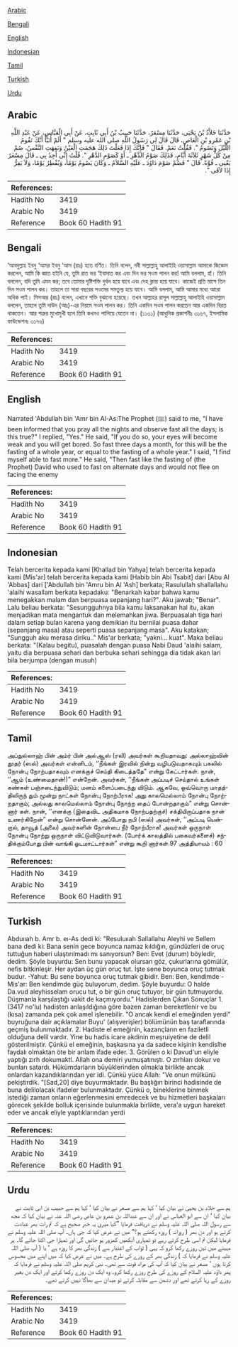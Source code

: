 [Arabic](#arabic)

[Bengali](#bengali)

[English](#english)

[Indonesian](#indonesian)

[Tamil](#tamil)

[Turkish](#turkish)

[Urdu](#urdu)

## Arabic


<div dir="rtl" lang="ar" style={{fontSize:'larger',backgroundColor:'#f8f9fa',padding:20}}>
حَدَّثَنَا خَلاَّدُ بْنُ يَحْيَى، حَدَّثَنَا مِسْعَرٌ، حَدَّثَنَا حَبِيبُ بْنُ أَبِي ثَابِتٍ، عَنْ أَبِي الْعَبَّاسِ، عَنْ عَبْدِ اللَّهِ بْنِ عَمْرِو بْنِ الْعَاصِ، قَالَ قَالَ لِي رَسُولُ اللَّهِ صلى الله عليه وسلم ‏"‏ أَلَمْ أُنَبَّأْ أَنَّكَ تَقُومُ اللَّيْلَ وَتَصُومُ ‏"‏‏.‏ فَقُلْتُ نَعَمْ‏.‏ فَقَالَ ‏"‏ فَإِنَّكَ إِذَا فَعَلْتَ ذَلِكَ هَجَمَتِ الْعَيْنُ وَنَفِهَتِ النَّفْسُ، صُمْ مِنْ كُلِّ شَهْرٍ ثَلاَثَةَ أَيَّامٍ، فَذَلِكَ صَوْمُ الدَّهْرِ ـ أَوْ كَصَوْمِ الدَّهْرِ ‏"‏‏.‏ قُلْتُ إِنِّي أَجِدُ بِي ـ قَالَ مِسْعَرٌ يَعْنِي ـ قُوَّةً‏.‏ قَالَ ‏"‏ فَصُمْ صَوْمَ دَاوُدَ ـ عَلَيْهِ السَّلاَمُ ـ وَكَانَ يَصُومُ يَوْمًا، وَيُفْطِرُ يَوْمًا، وَلاَ يَفِرُّ إِذَا لاَقَى ‏"‏‏.‏
</div>
<div style={{backgroundColor:'#f8f9fa',padding:20, marginBottom: 10}}><table> <thead> <tr> <th>References:</th> <th></th> </tr> </thead> <tbody><tr><td>Hadith No</td><td>3419</td></tr><tr><td>Arabic No</td><td>3419</td></tr><tr><td>Reference</td><td>Book 60 Hadith 91</td></tr></tbody></table></div>

## Bengali


<div dir="ltr" lang="bn" style={{fontSize:'larger',backgroundColor:'#f8f9fa',padding:20}}>
‘আবদুল্লাহ ইবনু ‘আমর ইবনু ‘আস (রাঃ) হতে বর্ণিত। তিনি বলেন, নবী সাল্লাল্লাহু আলাইহি ওয়াসাল্লাম আমাকে জিজ্ঞেস করলেন, আমি কি জ্ঞাত হইনি যে, তুমি রাত ভর ‘ইবাদাত কর এবং দিন ভর সওম পালন কর! আমি বললাম, হাঁ। তিনি বললেন, যদি তুমি এমন কর; তবে তোমার দৃষ্টিশক্তি দুর্বল হয়ে যাবে এবং দেহ ক্লান্ত হয়ে যাবে। কাজেই প্রতি মাসে তিন দিন সওম পালন কর। তাহলে তা সারা বছরের সওমের সমতুল্য হয়ে যাবে। আমি বললাম, আমি আমার মধ্যে আরো অধিক পাই। মিসআর (রাঃ) বলেন, এখানে শক্তি বুঝানো হয়েছে। তখন আল্লাহর রাসূল সাল্লাল্লাহু আলাইহি ওয়াসাল্লাম বললেন, তাহলে তুমি দাউদ (আঃ)-এর নিয়মে সওম পালন কর। তিনি একদিন সওম পালন করতেন আর একদিন বিরত থাকতেন। আর শত্রুর মুখোমুখী হলে তিনি কখনও পালিয়ে যেতেন না। (১১৩১) (আধুনিক প্রকাশনীঃ ৩১৬৭, ইসলামিক ফাউন্ডেশনঃ ৩১৭৬)
</div>
<div style={{backgroundColor:'#f8f9fa',padding:20, marginBottom: 10}}><table> <thead> <tr> <th>References:</th> <th></th> </tr> </thead> <tbody><tr><td>Hadith No</td><td>3419</td></tr><tr><td>Arabic No</td><td>3419</td></tr><tr><td>Reference</td><td>Book 60 Hadith 91</td></tr></tbody></table></div>

## English


<div dir="ltr" lang="en" style={{fontSize:'larger',backgroundColor:'#f8f9fa',padding:20}}>
Narrated 'Abdullah bin 'Amr bin Al-As:The Prophet (ﷺ) said to me, "I have been informed that you pray all the nights and observe fast all the days; is this true?" I replied, "Yes." He said, "If you do so, your eyes will become weak and you will get bored. So fast three days a month, for this will be the fasting of a whole year, or equal to the fasting of a whole year." I said, "I find myself able to fast more." He said, "Then fast like the fasting of (the Prophet) David who used to fast on alternate days and would not flee on facing the enemy
</div>
<div style={{backgroundColor:'#f8f9fa',padding:20, marginBottom: 10}}><table> <thead> <tr> <th>References:</th> <th></th> </tr> </thead> <tbody><tr><td>Hadith No</td><td>3419</td></tr><tr><td>Arabic No</td><td>3419</td></tr><tr><td>Reference</td><td>Book 60 Hadith 91</td></tr></tbody></table></div>

## Indonesian


<div dir="ltr" lang="id" style={{fontSize:'larger',backgroundColor:'#f8f9fa',padding:20}}>
Telah bercerita kepada kami [Khallad bin Yahya] telah bercerita kepada kami [Mis'ar] telah bercerita kepada kami [Habib bin Abi Tsabit] dari [Abu Al 'Abbas] dari ['Abdullah bin 'Amru bin Al 'Ash] berkata; Rasulullah shallallahu 'alaihi wasallam berkata kepadaku: "Benarkah kabar bahwa kamu menegakkan malam dan berpuasa sepanjang hari?". Aku jawab; "Benar". Lalu beliau berkata: "Sesungguhnya bila kamu laksanakan hal itu, akan menjadikan mata mengantuk dan melemahkan jiwa. Berpuasalah tiga hari dalam setiap bulan karena yang demikian itu bernilai puasa dahar (sepanjang masa) atau seperti puasa sepanjang masa". Aku katakan; "Sungguh aku merasa diriku.." Mis'ar berkata; "yakni… kuat". Maka beliau berkata: "(Kalau begitu), puasalah dengan puasa Nabi Daud 'alaihi salam, yaitu dia berpuasa sehari dan berbuka sehari sehingga dia tidak akan lari bila berjumpa (dengan musuh)
</div>
<div style={{backgroundColor:'#f8f9fa',padding:20, marginBottom: 10}}><table> <thead> <tr> <th>References:</th> <th></th> </tr> </thead> <tbody><tr><td>Hadith No</td><td>3419</td></tr><tr><td>Arabic No</td><td>3419</td></tr><tr><td>Reference</td><td>Book 60 Hadith 91</td></tr></tbody></table></div>

## Tamil


<div dir="ltr" lang="ta" style={{fontSize:'larger',backgroundColor:'#f8f9fa',padding:20}}>
அப்துல்லாஹ் பின் அம்ர் பின் அல்ஆஸ் (ரலி) அவர்கள் கூறியதாவது: அல்லாஹ்வின் தூதர் (ஸல்) அவர்கள் என்னிடம், ‘‘நீங்கள் இரவில் நின்று வழிபடுவதாகவும் பகலில் நோன்பு நோற்பதாகவும் எனக்குச் செய்தி கிடைத்ததே” என்று கேட்டார்கள். நான், ‘‘ஆம் (உண்மைதான்!)” என்றேன். அவர்கள், ‘‘நீங்கள் அப்படிச் செய்தால் உங்கள் கண்கள் பஞ்சடைந்துவிடும்; மனம் களைப்படைந்து விடும். ஆகவே, ஒவ்வொரு மாதத்திலிருந் தும் மூன்று நாட்கள் நோன்பு நோற்பீராக! அது காலமெல்லாம் நோன்பு நோற்றதாகும்; அல்லது காலமெல்லாம் நோன்பு நோற்ற தைப் போன்றதாகும்” என்று சொன்னார் கள். நான், ‘‘எனக்கு (இதைவிட அதிகமாக நோற்பதற்குச்) சக்தியிருப்பதாக நான் உணர்கிறேன்” என்று சொன்னேன். அப்போது நபி (ஸல்) அவர்கள், ‘‘அப்படி யென்றால், தாவூத் (அலை) அவர்களின் நோன்பை நீர் நோற்பீராக! அவர்கள் ஒருநாள் நோன்பு நோற்று ஒருநாள் விட்டுவிடுவார்கள். (போர்க் காலத்தில் பகைவர்களைச்) சந்திக்கும்போது பின் வாங்கி ஓடமாட்டார்கள்” என்று கூறி னார்கள்.97 அத்தியாயம் : 60
</div>
<div style={{backgroundColor:'#f8f9fa',padding:20, marginBottom: 10}}><table> <thead> <tr> <th>References:</th> <th></th> </tr> </thead> <tbody><tr><td>Hadith No</td><td>3419</td></tr><tr><td>Arabic No</td><td>3419</td></tr><tr><td>Reference</td><td>Book 60 Hadith 91</td></tr></tbody></table></div>

## Turkish


<div dir="ltr" lang="tr" style={{fontSize:'larger',backgroundColor:'#f8f9fa',padding:20}}>
Abduııah b. Amr b. eı-As dedi ki: "Resuluııah Sallallahu Aleyhi ve Sellem bana dedi ki: Bana senin gece boyunca namaz kıldığın, gündüzleri de oruç tuttuğun haberi ulaştırılmadı mı sanıyorsun? Ben: Evet (durum) böyledir, dedim. Şöyle buyurdu: Sen bunu yapacak olursan göz, çukurlarına gömülür, nefis bitkinleşir. Her aydan üç gün oruç tut. İşte sene boyunca oruç tutmak budur. -Yahut: Bu sene boyunca oruç tutmak gibidir. Ben: Ben, kendimde -Mis'ar: Ben kendimde güç buluyorum, dedim. Şöyle buyurdu: O halde Da.vud aleyhisselam orucu tut, o bir gün oruç tutuyor, bir gün tutmuyordu. Düşmanla karşılaştığı vakit de kaçmıyordu." Hadislerden Çıkan Sonuçlar 1. (3417 no'lu) hadisten anlaşıldığına göre bazen zaman bereketlenir ve bu (kısa) zamanda pek çok amel işlenebilir. "O ancak kendi el emeğinden yerdi" buyruğuna dair açıklamalar Buyu' (alışverişier) bölümünün baş taraflarında geçmiş bulunmaktadır. 2. Hadiste el emeğinin, kazançların en faziletli olduğuna delil vardır. Yine bu hadis icare akdinin meşruiyetine de delil gösterilmiştir. Çünkü el emeğinin, başkasına ya da sadece kişinin kendislhe faydalı olmaktan öte bir anlam ifade eder. 3. Görülen o ki Davud'un eliyle yaptığı zırh dokumaktl. Allah ona demiri yumuşatınıştı. O zırhları dokur ve bunları satardı. Hükümdarların büyüklerinden olmakla birlikte ancak onlardan kazandıklarından yer idi. Çünkü yüce Allah: "Ve onun mülkünü pekiştirdik. "[Sad,20] diye buyurmaktadır. Bu başlığın birinci hadisinde de buna delilolacak ifadeler bulunmaktadır. Çünkü o, bineklerine binmek istediği zaman onların eğerlenmesini emredecek ve bu hizmetleri başkaları görecek şekilde bolluk içerisinde bulunmakla birlikte, vera'a uygun hareket eder ve ancak eliyle yaptıklarından yerdi
</div>
<div style={{backgroundColor:'#f8f9fa',padding:20, marginBottom: 10}}><table> <thead> <tr> <th>References:</th> <th></th> </tr> </thead> <tbody><tr><td>Hadith No</td><td>3419</td></tr><tr><td>Arabic No</td><td>3419</td></tr><tr><td>Reference</td><td>Book 60 Hadith 91</td></tr></tbody></table></div>

## Urdu


<div dir="rtl" lang="ur" style={{fontSize:'larger',backgroundColor:'#f8f9fa',padding:20}}>
ہم سے خلاد بن یحییٰ نے بیان کیا ‘ کہا ہم سے مسعر نے بیان کیا ‘ کہا ہم سے حبیب بن ابی ثابت نے بیان کیا ‘ ان سے ابو العباس نے اور ان سے عبداللہ بن عمرو بن عاص رضی اللہ عنہ نے بیان کیا کہ مجھ سے رسول اللہ صلی اللہ علیہ وسلم نے دریافت فرمایا ”کیا میری یہ خبر صحیح ہے کہ تم رات بھر عبادت کرتے ہو اور دن بھر ( روزانہ ) روزہ رکھتے ہو؟“ میں نے عرض کیا کہ جی ہاں۔ آپ صلی اللہ علیہ وسلم نے فرمایا لیکن تم اسی طرح کرتے رہے تو تمہاری آنکھیں کمزور ہو جائیں گی اور تمہارا جی اکتا جائے گا۔ ہر مہینے میں تین روزے رکھا کرو کہ یہی ( ثواب کے اعتبار سے ) زندگی بھر کا روزہ ہے ‘ یا ( آپ صلی اللہ علیہ وسلم نے فرمایا کہ ) زندگی بھر کے روزے کی طرح ہے۔ میں نے عرض کیا کہ میں اپنے میں محسوس کرتا ہوں ‘ مسعر نے بیان کیا کہ آپ کی مراد قوت سے تھی۔ نبی کریم صلی اللہ علیہ وسلم نے فرمایا کہ پھر داؤد علیہ السلام کے روزے کی طرح روزے رکھا کرو۔ وہ ایک دن روزے رکھا کرتے اور ایک دن بغیر روزے کے رہا کرتے تھے اور دشمن سے مقابلہ کرتے تو میدان سے بھاگا نہیں کرتے تھے۔
</div>
<div style={{backgroundColor:'#f8f9fa',padding:20, marginBottom: 10}}><table> <thead> <tr> <th>References:</th> <th></th> </tr> </thead> <tbody><tr><td>Hadith No</td><td>3419</td></tr><tr><td>Arabic No</td><td>3419</td></tr><tr><td>Reference</td><td>Book 60 Hadith 91</td></tr></tbody></table></div>